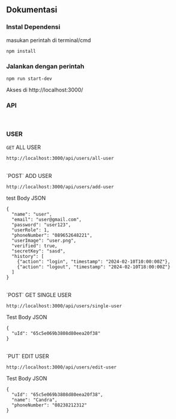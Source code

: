 ## Dokumentasi

### Instal Dependensi

masukan perintah di terminal/cmd

```
npm install
```

### Jalankan dengan perintah

```
npm run start-dev
```

Akses di http://localhost:3000/

### API

<br/>

### USER

`GET` ALL USER

```
http://localhost:3000/api/users/all-user
```

<br/>
`POST` ADD USER

```
http://localhost:3000/api/users/add-user
```

test Body JSON

```
{
  "name": "user",
  "email": "user@gmail.com",
  "password": "user123",
  "userRole": 1,
  "phoneNumber": "089652648221",
  "userImage": "user.png",
  "verified": true,
  "secretKey": "sasd",
  "history": [
    {"action": "login", "timestamp": "2024-02-10T10:00:00Z"},
    {"action": "logout", "timestamp": "2024-02-10T18:00:00Z"}
  ]
}

```

<br/>
`POST` GET SINGLE USER

```
http://localhost:3000/api/users/single-user
```

Test Body JSON

```
{
  "uId": "65c5e069b3808d80eea20f38"
}
```

<br/>
`PUT` EDIT USER

```
http://localhost:3000/api/users/edit-user
```

Test Body JSON

```
{
  "uId": "65c5e069b3808d80eea20f38",
  "name": "Candra",
  "phoneNumber": "08238212312"
}

```

<br />
